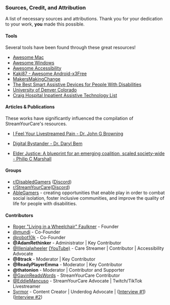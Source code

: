 ### Sources, Credit, and Attribution
A list of necessary sources and attributions. Thank you for your dedication to your work, **you** made this possible.


#### Tools
Several tools have been found through these great resources!
* [Awesome Mac](https://github.com/jaywcjlove/awesome-mac)
* [Awesome Windows](https://github.com/Awesome-Windows/Awesome)
* [Awesome Accessibility](https://github.com/brunopulis/awesome-a11y)
* [Kaki87 - Awesome Android-x3Free](https://gist.github.com/KaKi87/d64d7185a8ccb7823d89164c709a6851)
* [MakersMakingChange](https://www.makersmakingchange.com/s/managed-content-news/assistive-technology-in-gaming-MCTUYK7YHG6NFNTHPTBE7U5J4RTM)
* [The Best Smart Assistive Devices for People With Disabilities](https://www.nytimes.com/wirecutter/reviews/best-assistive-smart-home-technology-for-disabled/)
* [University of Denver Colorado](https://www.ucdenver.edu/centers/center-for-inclusive-design-and-engineering/)
* [Craig Hospital Inpatient Assistive Technology List](https://craighospital.org/inpatient/assistive-technology/computer-access)

#### Articles & Publications
These works have significantly influenced the compilation of StreamYourCare's resources.

- [I Feel Your Livestreamed Pain - Dr. John G Browning](https://law.baylor.edu/sites/g/files/ecbvkj1546/files/2023-09/07_browning.pdf)

- [Digital Bystander - Dr. Daryl Bem](https://dbem.org/digital-bystander-effect/)

- [Elder Justice: A blueprint for an emerging coalition, scaled society-wide - Philip C Marshall](https://medium.com/beyondguardianship/elder-justice-a-blueprint-for-an-emerging-coalition-scaled-society-wide-a8a2a2ca4fcb)

#### Groups
* [r/DisabledGamers](https://www.reddit.com/r/disabledgamers/) ([Discord](https://discord.gg/UBBcDpFzcT))
* [r/StreamYourCare](https://www.reddit.com/r/streamyourcare/)([Discord](https://discord.gg/sedvQQMk93))
* [AbleGamers](https://ablegamers.org/) - creating opportunities that enable play in order to combat social isolation, foster inclusive communities, and improve the quality of life for people with disabilities.

#### Contributors

- [Roger "Living in a Wheelchair" Faulkner](https://www.youtube.com/watch?v=ecRPnHxVwXo) - Founder
- [@mundi](https://discordapp.com/users/197568264413511680) - Co-Founder
- [@robot10k](https://discordapp.com/users/1062949904860856360) - Co-Founder
- **@AdamRethinker** - Administrator | Key Contributor
- [@Illenialwheeler](https://twitch.tv/illenialwheeler) [(YouTube)](https://www.youtube.com/@illenialwheeler) - Care Streamer | Contributor | Accessibility Advocate
- **@8track** - Moderator | Key Contributor
- **@ReadyPlayerEmma** - Moderator | Key Contributor
- **@thatonion** - Moderator | Contributor and Supporter
- [@GavinReadsWords](https://twitch.tv/gavinreadswords) - StreamYourCare Contributor
- [@EddieMancuso](https://twitch.tv/EddieMancuso) - StreamYourCare Advocate | Twitch/TikTok Livestreamer
- [Syrmor](https://www.youtube.com/channel/UCV8Qe8z3RDLiAV7E0WP7-Fg) - Content Creator | Underdog Advocate | ([Interview #1](https://youtu.be/61V3-TLee2s?si=pXJ1ScBUIW28MDYF)) ([Interview #2](https://youtu.be/Ov3oEFBXFrE?si=sj8GOHgxiF9Fpf5e))
